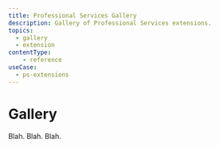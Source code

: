 ```yaml
---
title: Professional Services Gallery
description: Gallery of Professional Services extensions.
topics:
  - gallery
  - extension
contentType: 
    - reference
useCase:
  - ps-extensions
---
```

# Gallery

Blah. Blah. Blah.